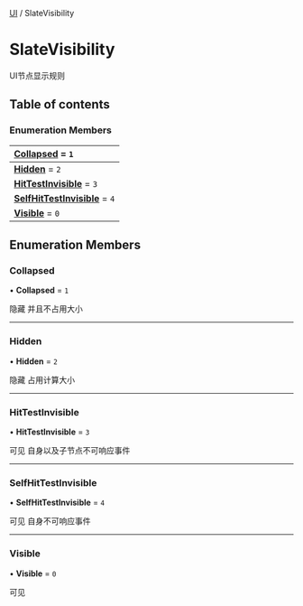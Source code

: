 [UI](../groups/Core.UI.md) / SlateVisibility

# SlateVisibility <Badge type="tip" text="Enumeration" /> <Score text="SlateVisibility" />

<p class="content-big"> UI节点显示规则 </p>

## Table of contents

### Enumeration Members <Score text="Enumeration" /> 
| **[Collapsed](mw.SlateVisibility.md#collapsed)** = ``1``  |
| :----- |
| **[Hidden](mw.SlateVisibility.md#hidden)** = ``2`` |
| **[HitTestInvisible](mw.SlateVisibility.md#hittestinvisible)** = ``3`` |
| **[SelfHitTestInvisible](mw.SlateVisibility.md#selfhittestinvisible)** = ``4`` |
| **[Visible](mw.SlateVisibility.md#visible)** = ``0`` |

## Enumeration Members

### Collapsed <Score text="Collapsed" /> 

• **Collapsed** = ``1``

隐藏 并且不占用大小

___

### Hidden <Score text="Hidden" /> 

• **Hidden** = ``2``

隐藏 占用计算大小

___

### HitTestInvisible <Score text="HitTestInvisible" /> 

• **HitTestInvisible** = ``3``

可见 自身以及子节点不可响应事件

___

### SelfHitTestInvisible <Score text="SelfHitTestInvisible" /> 

• **SelfHitTestInvisible** = ``4``

可见 自身不可响应事件

___

### Visible <Score text="Visible" /> 

• **Visible** = ``0``

可见
